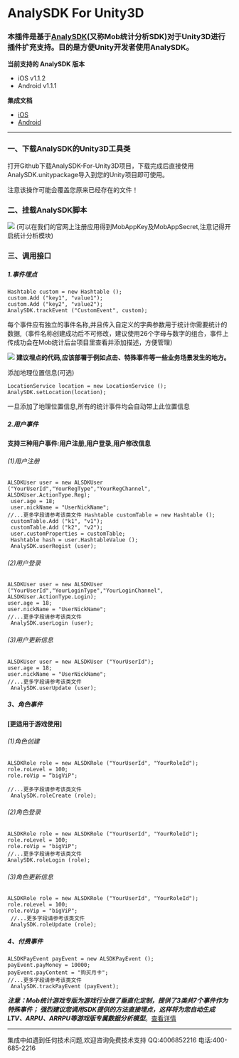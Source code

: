 # AnalySDK For Unity3D
### 本插件是基于[AnalySDK](http://analysdk.mob.com/)(又称Mob统计分析SDK)对于Unity3D进行插件扩充支持。目的是方便Unity开发者使用AnalySDK。

**当前支持的 AnalySDK 版本**

- iOS v1.1.2
- Android v1.1.1

**集成文档**

- [iOS](http://wiki.mob.com/analysdk-ios-for-unity3d/)
- [Android](http://wiki.mob.com/analysdk-android-for-cocos2d-x/)

- - - - - - - - - - - -
### 一、下载AnalySDK的Unity3D工具类
打开Github下载AnalySDK-For-Unity3D项目，下载完成后直接使用AnalySDK.unitypackage导入到您的Unity项目即可使用。

注意该操作可能会覆盖您原来已经存在的文件！

### 二、挂载AnalySDK脚本
![](http://wiki.mob.com/wp-content/uploads/2018/03/%E6%97%A0%E6%A0%87%E9%A2%98.png)
(可以在我们的官网上注册应用得到MobAppKey及MobAppSecret,注意记得开启统计分析模块)

### 三、调用接口

##### 1.事件埋点

```
Hashtable custom = new Hashtable ();
custom.Add ("key1", "value1");
custom.Add ("key2", "value2");
AnalySDK.trackEvent ("CustomEvent", custom);
```

每个事件应有独立的事件名称,并且传入自定义的字典参数用于统计你需要统计的数据,（事件名称创建成功后不可修改，建议使用26个字母与数字的组合，事件上传成功会在Mob统计后台项目里查看并添加描述，方便管理）

![](http://wiki.mob.com/wp-content/uploads/2018/03/1-1.png)
**建议埋点的代码,应该部署于例如点击、特殊事件等一些业务场景发生的地方。**

添加地理位置信息(可选)

```
LocationService location = new LocationService ();
AnalySDK.setLocation(location);
```
一旦添加了地理位置信息,所有的统计事件均会自动带上此位置信息

##### 2.用户事件
**支持三种用户事件:用户注册,用户登录,用户修改信息**

###### (1)用户注册

```
ALSDKUser user = new ALSDKUser ("YourUserId","YourRegType","YourRegChannel", ALSDKUser.ActionType.Reg);
 user.age = 18;
 user.nickName = "UserNickName"; 
//...更多字段请参考该类文件 Hashtable customTable = new Hashtable ();
 customTable.Add ("k1", "v1");
 customTable.Add ("k2", "v2");
 user.customProperties = customTable;
 Hashtable hash = user.HashtableValue ();
 AnalySDK.userRegist (user); 
```

###### (2)用户登录

```
ALSDKUser user = new ALSDKUser ("YourUserId","YourLoginType","YourLoginChannel", ALSDKUser.ActionType.Login); 
user.age = 18; 
user.nickName = "UserNickName"; 
//...更多字段请参考该类文件
 AnalySDK.userLogin (user); 
```

###### (3)用户更新信息

```
ALSDKUser user = new ALSDKUser ("YourUserId"); 
user.age = 18; 
user.nickName = "UserNickName"; 
//...更多字段请参考该类文件
 AnalySDK.userUpdate (user); 
```

##### 3、角色事件
 **[更适用于游戏使用]**
 
###### (1)角色创建

```
ALSDKRole role = new ALSDKRole ("YourUserId", "YourRoleId"); 
role.roLevel = 100; 
role.roVip = “bigViP";

//...更多字段请参考该类文件
 AnalySDK.roleCreate (role);
```

###### (2)角色登录

```
ALSDKRole role = new ALSDKRole ("YourUserId", "YourRoleId"); 
role.roLevel = 100; 
role.roVip = "bigViP"; 
//...更多字段请参考该类文件 
AnalySDK.roleLogin (role);
```

###### (3)角色更新信息

```
ALSDKRole role = new ALSDKRole ("YourUserId", "YourRoleId"); 
role.roLevel = 100; 
role.roVip = "bigViP";
 //...更多字段请参考该类文件
 AnalySDK.roleUpdate (role);
```

##### 4、付费事件

```
ALSDKPayEvent payEvent = new ALSDKPayEvent (); 
payEvent.payMoney = 10000; 
payEvent.payContent = "购买月卡"; 
//...更多字段请参考该类文件
 AnalySDK.trackPayEvent (payEvent);
```

***注意：Mob统计游戏专版为游戏行业做了垂直化定制，提供了3类共7个事件作为特殊事件；
强烈建议您调用SDK提供的方法直接埋点，这样将为您自动生成LTV、ARPU、ARRPU等游戏版专属数据分析模型***。[查看详情](http://wiki.mob.com/%E6%B8%B8%E6%88%8F%E7%89%88%E5%BB%BA%E8%AE%AE%E5%9F%8B%E7%82%B9%E4%BA%8B%E4%BB%B6/)

- - - - - - - - - - - -
集成中如遇到任何技术问题,欢迎咨询免费技术支持
QQ:4006852216
电话:400-685-2216




